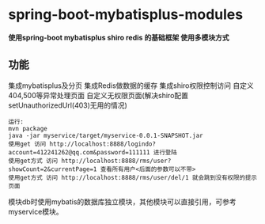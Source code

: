 # spring-boot-mybatisplus-modules

**使用spring-boot mybatisplus shiro redis 的基础框架 使用多模块方式**
## 功能

集成mybatisplus及分页
集成Redis做数据的缓存
集成shiro权限控制访问
自定义404,500等异常处理页面
自定义无权限页面(解决shiro配置setUnauthorizedUrl(403)无用的情况)
```
运行:
mvn package
java -jar myservice/target/myservice-0.0.1-SNAPSHOT.jar
使用get 访问 http://localhost:8888/logindo?account=412241262@qq.com&password=111111 进行登陆
使用get方式 访问 http://localhost:8888/rms/user?showCount=2&currentPage=1 查看所有用户<后面的参数可以不带>
使用get方式 访问 http://localhost:8888/rms/user/del/1 就会跳到没有权限的提示页面
```


模块db时使用mybatis的数据库独立模块，其他模块可以直接引用，可参考myservice模块。


